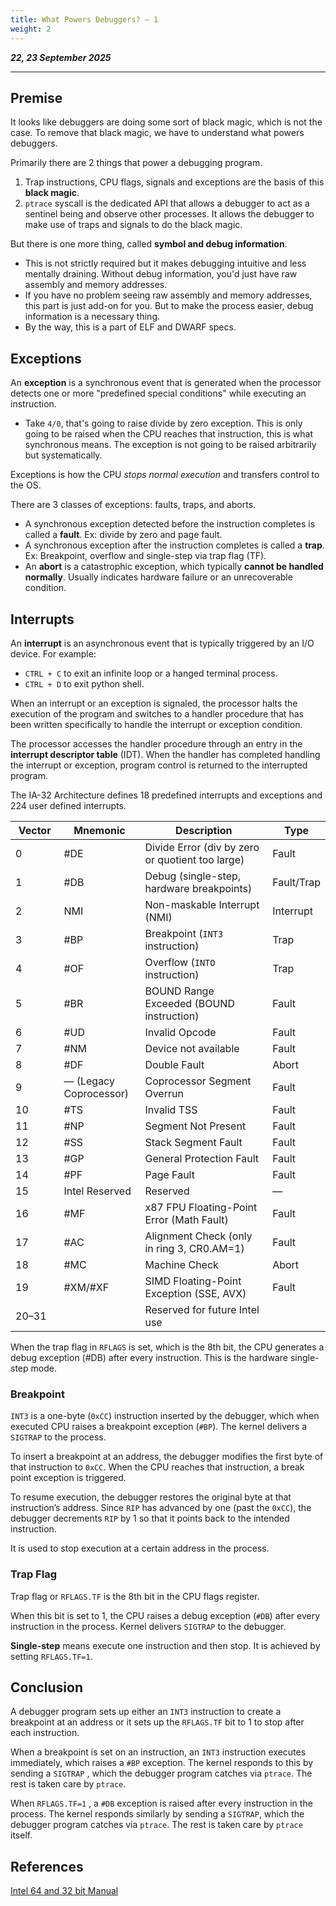 ```yaml
---
title: What Powers Debuggers? — 1
weight: 2
---
```


_**22, 23 September 2025**_

***

## Premise

It looks like debuggers are doing some sort of black magic, which is not the case. To remove that black magic, we have to understand what powers debuggers.

Primarily there are 2 things that power a debugging program.

1. Trap instructions, CPU flags, signals and exceptions are the basis of this **black magic**.
2. `ptrace` syscall is the dedicated API that allows a debugger to act as a sentinel being and observe other processes. It allows the debugger to make use of traps and signals to do the black magic.

But there is one more thing, called **symbol and debug information**.

* This is not strictly required but it makes debugging intuitive and less mentally draining. Without debug information, you'd just have raw assembly and memory addresses.
* If you have no problem seeing raw assembly and memory addresses, this part is just add-on for you. But to make the process easier, debug information is a necessary thing.
* By the way, this is a part of ELF and DWARF specs.

## Exceptions

An **exception** is a synchronous event that is generated when the processor detects one or more "predefined special conditions" while executing an instruction.

* Take `4/0`, that's going to raise divide by zero exception. This is only going to be raised when the CPU reaches that instruction, this is what synchronous means. The exception is not going to be raised arbitrarily but systematically.

Exceptions is how the CPU _stops normal execution_ and transfers control to the OS.

There are 3 classes of exceptions: faults, traps, and aborts.

* A synchronous exception detected before the instruction completes is called a **fault**. Ex: divide by zero and page fault.
* A synchronous exception after the instruction completes is called a **trap**. Ex: Breakpoint, overflow and single-step via trap flag (TF).
* An **abort** is a catastrophic exception, which typically **cannot be handled normally**. Usually indicates hardware failure or an unrecoverable condition.

## Interrupts

An **interrupt** is an asynchronous event that is typically triggered by an I/O device. For example:

* `CTRL + C` to exit an infinite loop or a hanged terminal process.
* `CTRL + D` to exit python shell.

When an interrupt or an exception is signaled, the processor halts the execution of the program and switches to a handler procedure that has been written specifically to handle the interrupt or exception condition.

The processor accesses the handler procedure through an entry in the **interrupt descriptor table** (IDT). When the handler has completed handling the interrupt or exception, program control is returned to the interrupted program.

The IA-32 Architecture defines 18 predefined interrupts and exceptions and 224 user defined interrupts.

<table><thead><tr><th width="84">Vector</th><th width="139">Mnemonic</th><th width="404">Description</th><th>Type</th></tr></thead><tbody><tr><td>0</td><td>#DE</td><td>Divide Error (div by zero or quotient too large)</td><td>Fault</td></tr><tr><td>1</td><td>#DB</td><td>Debug (single-step, hardware breakpoints)</td><td>Fault/Trap</td></tr><tr><td>2</td><td>NMI</td><td>Non-maskable Interrupt (NMI)</td><td>Interrupt</td></tr><tr><td>3</td><td>#BP</td><td>Breakpoint (<code>INT3</code> instruction)</td><td>Trap</td></tr><tr><td>4</td><td>#OF</td><td>Overflow (<code>INTO</code> instruction)</td><td>Trap</td></tr><tr><td>5</td><td>#BR</td><td>BOUND Range Exceeded (BOUND instruction)</td><td>Fault</td></tr><tr><td>6</td><td>#UD</td><td>Invalid Opcode</td><td>Fault</td></tr><tr><td>7</td><td>#NM</td><td>Device not available</td><td>Fault</td></tr><tr><td>8</td><td>#DF</td><td>Double Fault</td><td>Abort</td></tr><tr><td>9</td><td>— (Legacy Coprocessor)</td><td>Coprocessor Segment Overrun</td><td>Fault</td></tr><tr><td>10</td><td>#TS</td><td>Invalid TSS</td><td>Fault</td></tr><tr><td>11</td><td>#NP</td><td>Segment Not Present</td><td>Fault</td></tr><tr><td>12</td><td>#SS</td><td>Stack Segment Fault</td><td>Fault</td></tr><tr><td>13</td><td>#GP</td><td>General Protection Fault</td><td>Fault</td></tr><tr><td>14</td><td>#PF</td><td>Page Fault</td><td>Fault</td></tr><tr><td>15</td><td>Intel Reserved</td><td>Reserved</td><td>—</td></tr><tr><td>16</td><td>#MF</td><td>x87 FPU Floating-Point Error (Math Fault)</td><td>Fault</td></tr><tr><td>17</td><td>#AC</td><td>Alignment Check (only in ring 3, CR0.AM=1)</td><td>Fault</td></tr><tr><td>18</td><td>#MC</td><td>Machine Check</td><td>Abort</td></tr><tr><td>19</td><td>#XM/#XF</td><td>SIMD Floating-Point Exception (SSE, AVX)</td><td>Fault</td></tr><tr><td>20–31</td><td></td><td>Reserved for future Intel use</td><td></td></tr></tbody></table>

When the trap flag in `RFLAGS` is set, which is the 8th bit, the CPU generates a debug exception (#DB) after every instruction. This is the hardware single-step mode.

### Breakpoint

`INT3` is a one-byte (`0xCC`) instruction inserted by the debugger, which when executed CPU raises a breakpoint exception (`#BP`). The kernel delivers a `SIGTRAP` to the process.

To insert a breakpoint at an address, the debugger modifies the first byte of that instruction to `0xCC`. When the CPU reaches that instruction, a break point exception is triggered.

To resume execution, the debugger restores the original byte at that instruction’s address. Since `RIP` has advanced by one (past the `0xCC`), the debugger decrements `RIP` by 1 so that it points back to the intended instruction.

It is used to stop execution at a certain address in the process.

### Trap Flag

Trap flag or `RFLAGS.TF` is the 8th bit in the CPU flags register.

When this bit is set to 1, the CPU raises a debug exception (`#DB`) after every instruction in the process. Kernel delivers `SIGTRAP` to the debugger.

**Single-step** means execute one instruction and then stop. It is achieved by setting `RFLAGS.TF=1`.

## Conclusion

A debugger program sets up either an `INT3` instruction to create a breakpoint at an address or it sets up the `RFLAGS.TF` bit to 1 to stop after each instruction.

When a breakpoint is set on an instruction, an `INT3` instruction executes immediately, which raises a `#BP` exception. The kernel responds to this by sending a `SIGTRAP` , which the debugger program catches via `ptrace`. The rest is taken care by `ptrace`.

When `RFLAGS.TF=1` , a `#DB` exception is raised after every instruction in the process. The kernel responds similarly by sending a `SIGTRAP`, which the debugger program catches via `ptrace`. The rest is taken care by `ptrace` itself.

## References

[Intel 64 and 32 bit Manual](https://cdrdv2.intel.com/v1/dl/getContent/671200)
